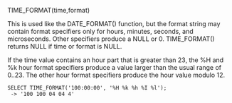 TIME_FORMAT(time,format)

This is used like the DATE_FORMAT() function, but the format string may contain format specifiers only for hours, minutes, seconds, and microseconds. Other specifiers produce a NULL or 0. TIME_FORMAT() returns NULL if time or format is NULL.

If the time value contains an hour part that is greater than 23, the %H and %k hour format specifiers produce a value larger than the usual range of 0..23. The other hour format specifiers produce the hour value modulo 12.

```
SELECT TIME_FORMAT('100:00:00', '%H %k %h %I %l');
 -> '100 100 04 04 4'
```
